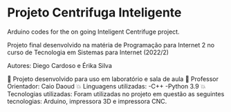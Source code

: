 # Projeto Centrifuga Inteligente
Arduino codes for the on going Inteligent Centrifuge project.

Projeto final desenvolvido na matéria de Programação para Internet 2 no curso de Tecnologia em Sistemas para Internet (2022/2)

Autores: Diego Cardoso e Érika Silva

🌱 Projeto desenvolvido para uso em laboratório e sala de aula
🏫 Professor Orientador: Caio Daoud
💥 Linguagens utilizadas:
-C++ 
-Python 3.9
💥 Tecnologias utilizadas:
Foram utilizadas no projeto em questão as seguintes tecnologias: Arduino,
impressora 3D e impressora CNC.
